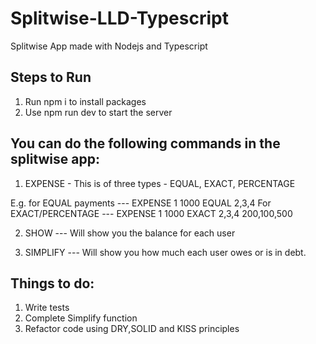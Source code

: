 # Splitwise-LLD-Typescript
Splitwise App made with Nodejs and Typescript

## Steps to Run
1. Run npm i to install packages
2. Use npm run dev to start the server

## You can do the following commands in the splitwise app:
1. EXPENSE - This is of three types - EQUAL, EXACT, PERCENTAGE

E.g. for EQUAL payments --- EXPENSE 1 1000 EQUAL 2,3,4
For EXACT/PERCENTAGE --- EXPENSE 1 1000 EXACT 2,3,4 200,100,500

2. SHOW --- Will show you the balance for each user

3. SIMPLIFY --- Will show you how much each user owes or is in debt.

## Things to do:
1. Write tests 
2. Complete Simplify function
3. Refactor code using DRY,SOLID and KISS principles
